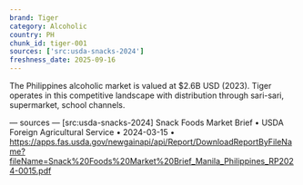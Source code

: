 ```yaml
---
brand: Tiger
category: Alcoholic
country: PH
chunk_id: tiger-001
sources: ['src:usda-snacks-2024']
freshness_date: 2025-09-16
---
```


The Philippines alcoholic market is valued at $2.6B USD (2023). Tiger operates in this competitive landscape with distribution through sari-sari, supermarket, school channels.

— sources —
[src:usda-snacks-2024] Snack Foods Market Brief • USDA Foreign Agricultural Service • 2024-03-15 • https://apps.fas.usda.gov/newgainapi/api/Report/DownloadReportByFileName?fileName=Snack%20Foods%20Market%20Brief_Manila_Philippines_RP2024-0015.pdf
